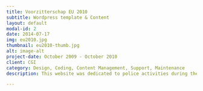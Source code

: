 ```yaml
---
title: Voorzitterschap EU 2010
subtitle: Wordpress template & Content
layout: default
modal-id: 2
date: 2014-07-17
img: eu2010.jpg
thumbnail: eu2010-thumb.jpg
alt: image-alt
project-date: October 2009 - October 2010
client: CGI
category: Design, Coding, Content Management, Support, Maintenance
description: This website was dedicated to police activities during the Council of the EU. The project was developed in Wordpress with a multi-language approach. Content Management was also done by the team during the 6 months. Gert initially created the layout, Laurent transformed the design to a working Wordpress template. 

---
```


